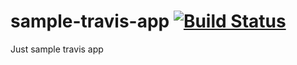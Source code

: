 # sample-travis-app [![Build Status](https://travis-ci.org/artsiom-tsaryonau/sample-travis-app.svg?branch=master)](https://travis-ci.org/artsiom-tsaryonau/sample-travis-app)

Just sample travis app
